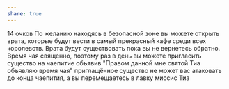 ```yaml
---
share: true
---
```

14 очков
По желанию находясь в безопасной зоне вы можете открыть врата, которые будут вести в самый прекрасный кафе среди всех королевств. Врата будут существовать пока вы не вернетесь обратно. Время чая священно, поэтому раз в день вы можете пригласить существо на чаепитие объявив "Правом данной мне святой Тиа объявляю время чая" приглащённое существо не может вас атаковать до конца чаепития, а вы перемещаетесь в лавку миссис Тиа